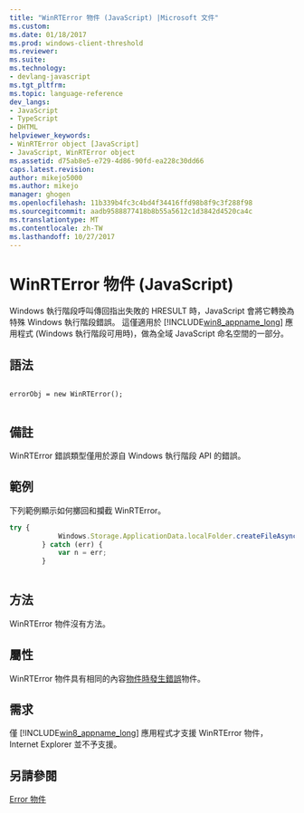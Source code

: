 ```yaml
---
title: "WinRTError 物件 (JavaScript) |Microsoft 文件"
ms.custom: 
ms.date: 01/18/2017
ms.prod: windows-client-threshold
ms.reviewer: 
ms.suite: 
ms.technology:
- devlang-javascript
ms.tgt_pltfrm: 
ms.topic: language-reference
dev_langs:
- JavaScript
- TypeScript
- DHTML
helpviewer_keywords:
- WinRTError object [JavaScript]
- JavaScript, WinRTError object
ms.assetid: d75ab8e5-e729-4d86-90fd-ea228c30dd66
caps.latest.revision: 
author: mikejo5000
ms.author: mikejo
manager: ghogen
ms.openlocfilehash: 11b339b4fc3c4bd4f34416ffd98b8f9c3f288f98
ms.sourcegitcommit: aadb9588877418b8b55a5612c1d3842d4520ca4c
ms.translationtype: MT
ms.contentlocale: zh-TW
ms.lasthandoff: 10/27/2017
---
```

# <a name="winrterror-object-javascript"></a>WinRTError 物件 (JavaScript)
Windows 執行階段呼叫傳回指出失敗的 HRESULT 時，JavaScript 會將它轉換為特殊 Windows 執行階段錯誤。 這僅適用於 [!INCLUDE[win8_appname_long](../../javascript/includes/win8-appname-long-md.md)] 應用程式 (Windows 執行階段可用時)，做為全域 JavaScript 命名空間的一部分。  
  
## <a name="syntax"></a>語法  
  
```  
  
errorObj = new WinRTError();  
  
```  
  
## <a name="remarks"></a>備註  
 WinRTError 錯誤類型僅用於源自 Windows 執行階段 API 的錯誤。  
  
## <a name="example"></a>範例  
 下列範例顯示如何擲回和攔截 WinRTError。  
  
```JavaScript  
try {  
            Windows.Storage.ApplicationData.localFolder.createFileAsync("sample.txt");  
        } catch (err) {  
            var n = err;  
        }  
  
```  
  
## <a name="methods"></a>方法  
 WinRTError 物件沒有方法。  
  
## <a name="properties"></a>屬性  
 WinRTError 物件具有相同的內容[物件時發生錯誤](../../javascript/reference/error-object-javascript.md)物件。  
  
## <a name="requirements"></a>需求  
 僅 [!INCLUDE[win8_appname_long](../../javascript/includes/win8-appname-long-md.md)] 應用程式才支援 WinRTError 物件，Internet Explorer 並不予支援。  
  
## <a name="see-also"></a>另請參閱  
 [Error 物件](../../javascript/reference/error-object-javascript.md)